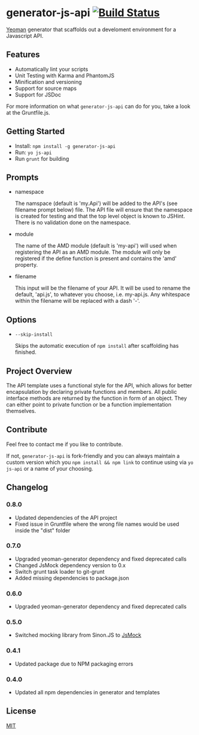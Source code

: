 # generator-js-api [![Build Status](https://secure.travis-ci.org/j-fischer/generator-js-api.png?branch=master)](https://travis-ci.org/j-fischer/generator-js-api)

[Yeoman](http://yeoman.io) generator that scaffolds out a develoment environment for a Javascript API.

## Features

* Automatically lint your scripts
* Unit Testing with Karma and PhantomJS
* Minification and versioning
* Support for source maps
* Support for JSDoc

For more information on what `generator-js-api` can do for you, take a look at the Gruntfile.js.


## Getting Started

- Install: `npm install -g generator-js-api`
- Run: `yo js-api`
- Run `grunt` for building

## Prompts

* namespace

  The namspace (default is 'my.Api') will be added to the API's (see filename prompt below) file. The API file will ensure that the
  namespace is created for testing and that the top level object is known to JSHint. There is no validation done on the namespace.

* module

  The name of the AMD module (default is 'my-api') will used when registering the API as an AMD module. The module will only be registered if the define function is present and contains the 'amd' property.

* filename

  This input will be the filename of your API. It will be used to rename the default, 'api.js', to whatever you choose, i.e. my-api.js.
  Any whitespace within the filename will be replaced with a dash '-'.

## Options

* `--skip-install`

  Skips the automatic execution of `npm install` after scaffolding has finished.

## Project Overview

The API template uses a functional style for the API, which allows for better encapsulation by declaring private functions and members.
All public interface methods are returned by the function in form of an object. They can either point to private function or be a function implementation themselves.

## Contribute

Feel free to contact me if you like to contribute.

If not, `generator-js-api` is fork-friendly and you can always maintain a custom version which you `npm install && npm link` to continue using via `yo js-api` or a name of your choosing.

## Changelog

### 0.8.0

- Updated dependencies of the API project
- Fixed issue in Gruntfile where the wrong file names would be used inside the "dist" folder

### 0.7.0

- Upgraded yeoman-generator dependency and fixed deprecated calls
- Changed JsMock dependency version to 0.x
- Switch grunt task loader to git-grunt
- Added missing dependencies to package.json

### 0.6.0

- Upgraded yeoman-generator dependency and fixed deprecated calls

### 0.5.0

- Switched mocking library from Sinon.JS to [JsMock](http://jsmock.org)

### 0.4.1

- Updated package due to NPM packaging errors

### 0.4.0

- Updated all npm dependencies in generator and templates

## License

[MIT](http://opensource.org/licenses/MIT)